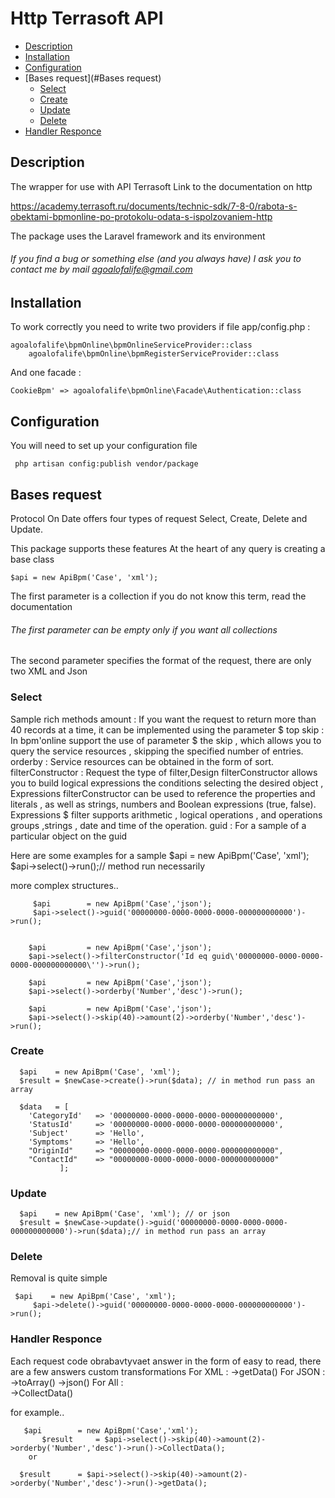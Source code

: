 # Http Terrasoft API


- [Description](#Description)
- [Installation](#Installation)
- [Configuration](#Configuration)
- [Bases request](#Bases request)
    - [Select](#Select)
    - [Create](#Create)
    - [Update](#Update)
    - [Delete](#Delete)
- [Handler Responce](#Handler)



<a name="Description"></a>
## Description

The wrapper for use with API Terrasoft
Link to the documentation on http

https://academy.terrasoft.ru/documents/technic-sdk/7-8-0/rabota-s-obektami-bpmonline-po-protokolu-odata-s-ispolzovaniem-http

The package uses the Laravel framework and its environment

###### If you find a bug or something else (and you always have) I ask you to contact me by mail agoalofalife@gmail.com


<a name="Installation"></a>
## Installation

To work correctly you need to write two providers if file app/config.php : 


	agoalofalife\bpmOnline\bpmOnlineServiceProvider::class
        agoalofalife\bpmOnline\bpmRegisterServiceProvider::class

And one facade : 

	CookieBpm' => agoalofalife\bpmOnline\Facade\Authentication::class


<a name="Configuration"></a>
## Configuration

You will need to set up your configuration file

	 php artisan config:publish vendor/package


<a name="Bases request"></a>
## Bases request

Protocol On Date offers four types of request
Select, Create, Delete and Update.

This package supports these features
At the heart of any query is creating a base class

	$api = new ApiBpm('Case', 'xml');
	
The first parameter is a collection if you do not know this term, read the documentation
###### The first parameter can be empty only if you want all collections


The second parameter specifies the format of the request, there are only two XML and Json
	

<a name="Select"></a>
### Select
Sample rich methods
	amount  	  : If you want the request to return more than 40 records at a time, it can be implemented using the parameter $ top
	skip    	  : In bpm'online support the use of parameter $ the skip , which allows you to query the service resources , skipping the specified number of entries.
	orderby 	  : Service resources can be obtained in the form of sort.
	filterConstructor : Request the type of filter,Design   filterConstructor allows you to build logical expressions the conditions selecting the desired object , Expressions filterConstructor can be used to reference the properties and literals , as well as strings, numbers and Boolean expressions (true, false). Expressions $ filter supports arithmetic , logical operations , and operations groups ,strings , date and time of the operation.
	guid		  :  For a sample of a particular object on the guid
	


Here are some examples for a sample
	$api = new ApiBpm('Case', 'xml'); 
    	$api->select()->run();// method run necessarily


more complex structures..

	     $api        = new ApiBpm('Case','json');
	     $api->select()->guid('00000000-0000-0000-0000-000000000000')->run();


 	    $api         = new ApiBpm('Case','json');
	    $api->select()->filterConstructor('Id eq guid\'00000000-0000-0000-0000-000000000000\'')->run();

  	    $api         = new ApiBpm('Case','json');
	    $api->select()->orderby('Number','desc')->run();

	    $api         = new ApiBpm('Case','json');
	    $api->select()->skip(40)->amount(2)->orderby('Number','desc')->run();		



<a name="Create"></a>
### Create
	
 	  $api    = new ApiBpm('Case', 'xml'); 
	  $result = $newCase->create()->run($data); // in method run pass an array

	  $data   = [
        'CategoryId'   => '00000000-0000-0000-0000-000000000000',
        'StatusId'     => '00000000-0000-0000-0000-000000000000',
        'Subject'      => 'Hello',
        'Symptoms'     => 'Hello',
        "OriginId"     => "00000000-0000-0000-0000-000000000000",
        "ContactId"    => "00000000-0000-0000-0000-000000000000"
    		   ];



<a name="Update"></a>
### Update

 	  $api    = new ApiBpm('Case', 'xml'); // or json
	  $result = $newCase->update()->guid('00000000-0000-0000-0000-000000000000')->run($data);// in method run pass an array


<a name="Delete"></a>
### Delete
Removal is quite simple

	 $api    = new ApiBpm('Case', 'xml'); 
         $api->delete()->guid('00000000-0000-0000-0000-000000000000')->run();
       
<a name="Handler"></a>
### Handler  Responce

Each request code obrabavtyvaet answer in the form of easy to read, there are a few answers custom transformations
   For XML : 
	 ->getData()
   For JSON : 
	->toArray()
	->json()
  For All  :  
	->CollectData()
	
	
for example..

	   $api        = new ApiBpm('Case','xml');
           $result     = $api->select()->skip(40)->amount(2)->orderby('Number','desc')->run()->CollectData();
		or

	  $result      = $api->select()->skip(40)->amount(2)->orderby('Number','desc')->run()->getData();


